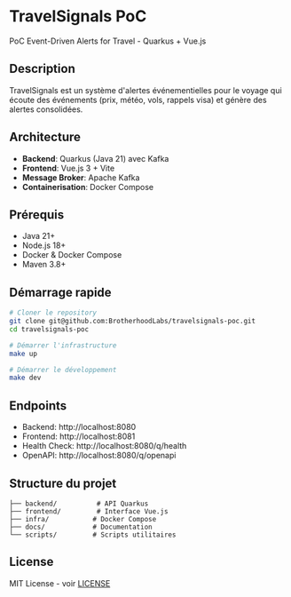 # TravelSignals PoC

PoC Event-Driven Alerts for Travel - Quarkus + Vue.js

## Description

TravelSignals est un système d'alertes événementielles pour le voyage qui écoute des événements (prix, météo, vols, rappels visa) et génère des alertes consolidées.

## Architecture

- **Backend**: Quarkus (Java 21) avec Kafka
- **Frontend**: Vue.js 3 + Vite
- **Message Broker**: Apache Kafka
- **Containerisation**: Docker Compose

## Prérequis

- Java 21+
- Node.js 18+
- Docker & Docker Compose
- Maven 3.8+

## Démarrage rapide

```bash
# Cloner le repository
git clone git@github.com:BrotherhoodLabs/travelsignals-poc.git
cd travelsignals-poc

# Démarrer l'infrastructure
make up

# Démarrer le développement
make dev
```

## Endpoints

- Backend: http://localhost:8080
- Frontend: http://localhost:8081
- Health Check: http://localhost:8080/q/health
- OpenAPI: http://localhost:8080/q/openapi

## Structure du projet

```
├── backend/          # API Quarkus
├── frontend/         # Interface Vue.js
├── infra/           # Docker Compose
├── docs/            # Documentation
└── scripts/         # Scripts utilitaires
```

## License

MIT License - voir [LICENSE](LICENSE)
